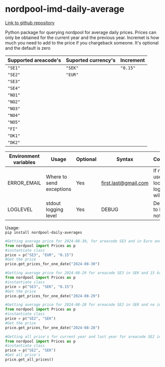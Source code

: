 # nordpool-imd-daily-average

[Link to github repository](https://github.com/g-svanberg/nordpool-imd-daily-average)

Python package for querying nordpool for average daily prices.
Prices can only be obtained for the current year and the previous year.
Incremet is how much you need to add to the price if you chargeback someone. It's optional and the default is zero

| Supported areacode's  | Suported currency's | Increment |
|-----------------------|---------------------|-----------|
| `"SE1"`               | `"SEK"`             | `"0.15"`  |
| `"SE2"`               | `"EUR"`             |
| `"SE3"`               | 
| `"SE4"`               | 
| `"NO1"`               | 
| `"NO2"`               | 
| `"NO3"`               | 
| `"NO4"`               | 
| `"NO5"`               | 
| `"FI"`                | 
| `"DK1"`               | 
| `"DK2"`               | 


| Environment variables | Usage                    | Optional | Syntax                   | Comment                                         |
|-----------------------|--------------------------|----------|--------------------------|-------------------------------------------------|
| ERROR_EMAIL           | Where to send exceptions | Yes      | first.last@gmail.com     | If not used only local logging will occur       |
| LOGLEVEL              | stdout logging level     | Yes      | DEBUG                    | Defaults to INFO if not used                    |


Usage:  
`pip install nordpool-daily-averages`  

~~~python
#Getting average price for 2024-08-30, for areacode SE3 and in Euro and 15 cents is added to the prices  
from nordpool import Prices as p
#instantiate class
price = p("SE3", "EUR", "0.15")
#Get the price
price.get_prices_for_one_date("2024-08-30")
~~~

~~~python
#Getting average price for 2024-08-29 for areacode SE3 in SEK and 15 öre is added to the prices  
from nordpool import Prices as p
#instantiate class
price = p("SE3", "SEK", "0.15")
#Get the price
price.get_prices_for_one_date("2024-08-29")
~~~

~~~python
#Getting average price for 2024-08-28 for areacode SE2 in SEK and no increment is added to the prices  
from nordpool import Prices as p
#instantiate class
price = p("SE2", "SEK")
#Get the price
price.get_prices_for_one_date("2024-08-28")
~~~

~~~python
#Getting all price's for current year and last year for areacode SE2 in SEK and no increment is added to the prices  
from nordpool import Prices as p
#instantiate class
price = p("SE2", "SEK")
#Get all price's
price.get_all_prices()
~~~

